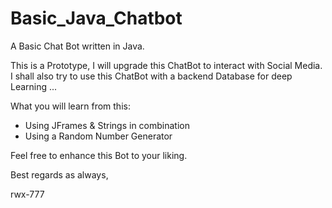 # Basic_Java_Chatbot
A Basic Chat Bot written in Java.

This is a Prototype, I will upgrade this ChatBot to interact with Social Media.
I shall also try to use this ChatBot with a backend Database for deep Learning ... 

What you will learn from this:
- Using JFrames & Strings in combination
- Using a Random Number Generator

Feel free to enhance this Bot to your liking.

Best regards as always,

rwx-777
